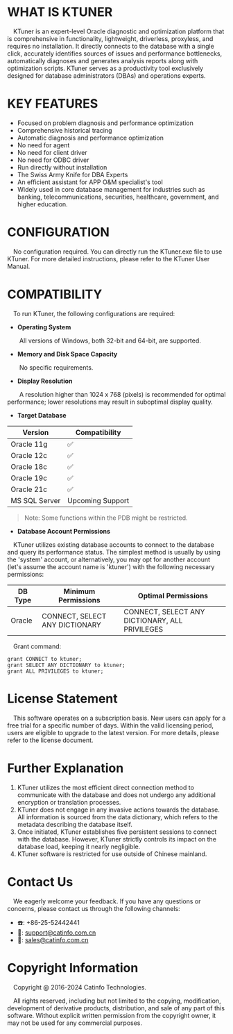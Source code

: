 # WHAT IS KTUNER

&ensp;&ensp;KTuner is an expert-level Oracle diagnostic and optimization platform that is comprehensive in functionality, lightweight, driverless, proxyless, and requires no installation. It directly connects to the database with a single click, accurately identifies sources of issues and performance bottlenecks, automatically diagnoses and generates analysis reports along with optimization scripts. KTuner serves as a productivity tool exclusively designed for database administrators (DBAs) and operations experts.

# KEY FEATURES

- Focused on problem diagnosis and performance optimization
- Comprehensive historical tracing
- Automatic diagnosis and performance optimization
- No need for agent
- No need for client driver
- No need for ODBC driver
- Run directly without installation
- The Swiss Army Knife for DBA Experts
- An efficient assistant for APP O&M specialist's tool
- Widely used in core database management for industries such as banking, telecommunications, securities, healthcare, government, and higher education.

# CONFIGURATION

&ensp;&ensp;No configuration required. You can directly run the KTuner.exe file to use KTuner. For more detailed instructions, please refer to the KTuner User Manual.

# COMPATIBILITY

&ensp;&ensp;To run KTuner, the following configurations are required:

- **Operating System**

&ensp;&ensp;&ensp;&ensp;All versions of Windows, both 32-bit and 64-bit, are supported.

- **Memory and Disk Space Capacity**

&ensp;&ensp;&ensp;&ensp;No specific requirements.

- **Display Resolution**

&ensp;&ensp;&ensp;&ensp;A resolution higher than 1024 x 768 (pixels) is recommended for optimal performance; lower resolutions may result in suboptimal display quality.

- **Target Database**

| Version      | Compatibility    |
| ------------ | ---------------- |
| Oracle 11g   | ✅                |
| Oracle 12c   | ✅                |
| Oracle 18c   | ✅                |
| Oracle 19c   | ✅                |
| Oracle 21c   | ✅                |
| MS SQL Server | Upcoming Support |

> Note: Some functions within the PDB might be restricted.
- **Database Account Permissions**

&ensp;&ensp;KTuner utilizes existing database accounts to connect to the database and query its performance status. The simplest method is usually by using the 'system' account, or alternatively, you may opt for another account (let's assume the account name is 'ktuner') with the following necessary permissions:

| DB Type | Minimum Permissions            | Optimal Permissions                            |
| ------- | ------------------------------ | ---------------------------------------------- |
| Oracle  | CONNECT, SELECT ANY DICTIONARY | CONNECT, SELECT ANY DICTIONARY, ALL PRIVILEGES |

&ensp;&ensp;Grant command:
 
    grant CONNECT to ktuner;
    grant SELECT ANY DICTIONARY to ktuner;
    grant ALL PRIVILEGES to ktuner;

# License Statement

&ensp;&ensp;This software operates on a subscription basis. New users can apply for a free trial for a specific number of days. Within the valid licensing period, users are eligible to upgrade to the latest version. For more details, please refer to the license document.

# Further Explanation

1. KTuner utilizes the most efficient direct connection method to communicate with the database and does not undergo any additional encryption or translation processes.
2. KTuner does not engage in any invasive actions towards the database. All information is sourced from the data dictionary, which refers to the metadata describing the database itself.
3. Once initiated, KTuner establishes five persistent sessions to connect with the database. However, KTuner strictly controls its impact on the database load, keeping it nearly negligible.
4. KTuner software is restricted for use outside of  Chinese mainland.

# Contact Us

&ensp;&ensp;We eagerly welcome your feedback. If you have any questions or concerns, please contact us through the following channels:

- ☎️: +86-25-52442441
- 📮: support@catinfo.com.cn
- 📮: sales@catinfo.com.cn

# Copyright Information

&ensp;&ensp;Copyright @ 2016-2024 Catinfo Technologies. 

&ensp;&ensp;All rights reserved, including but not limited to the copying, modification, development of derivative products, distribution, and sale of any part of this software. Without explicit written permission from the copyright owner, it may not be used for any commercial purposes.
